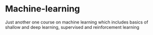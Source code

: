 # Machine-learning
Just another one course on machine learning which includes basics of shallow and deep learning, supervised and reinforcement learning 

